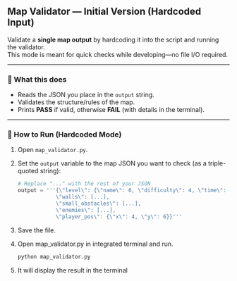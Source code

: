 ## Map Validator — Initial Version (Hardcoded Input)

Validate a **single map output** by hardcoding it into the script and running the validator.  
This mode is meant for quick checks while developing—no file I/O required.

---

### 🔧 What this does
- Reads the JSON you place in the `output` string.
- Validates the structure/rules of the map.
- Prints **PASS** if valid, otherwise **FAIL** (with details in the terminal).

---

### 🚀 How to Run (Hardcoded Mode)

1. Open `map_validator.py`.
2. Set the `output` variable to the map JSON you want to check (as a triple-quoted string):

   ```python
   # Replace "..." with the rest of your JSON
   output = '''{\"level\": {\"name\": 6, \"difficulty\": 4, \"time\": 600, ...}, 
               \"walls\": [...],
               \"small_obstacles\": [...],
               \"enemies\": [...],
               \"player_pos\": {\"x\": 4, \"y\": 6}}'''

3. Save the file.
4. Open map_validator.py in integrated terminal and run.

   ```python
   python map_validator.py

5. It will display the result in the terminal
      
